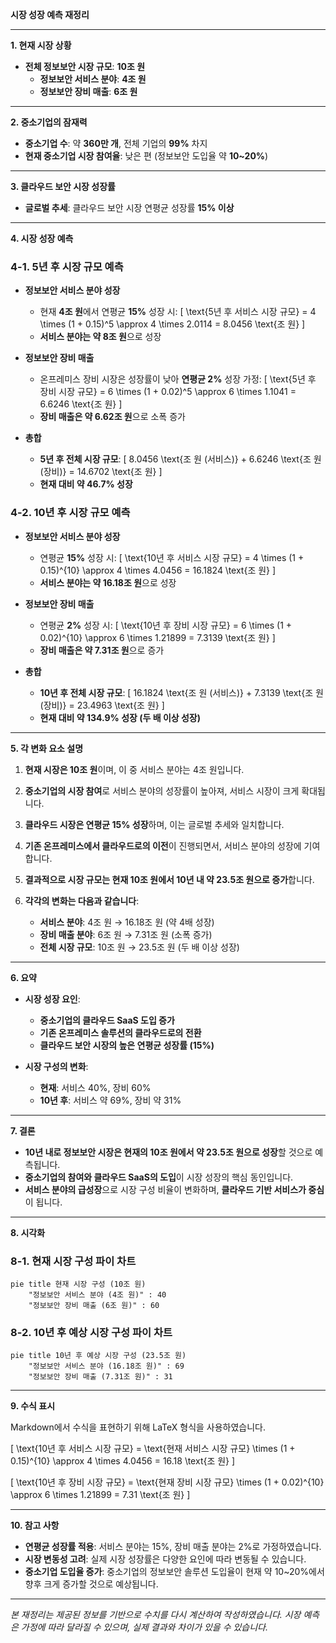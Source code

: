 **시장 성장 예측 재정리**

---

**1. 현재 시장 상황**

- **전체 정보보안 시장 규모**: **10조 원**
  - **정보보안 서비스 분야**: **4조 원**
  - **정보보안 장비 매출**: **6조 원**

---

**2. 중소기업의 잠재력**

- **중소기업 수**: 약 **360만 개**, 전체 기업의 **99%** 차지
- **현재 중소기업 시장 참여율**: 낮은 편 (정보보안 도입율 약 **10~20%**)

---

**3. 클라우드 보안 시장 성장률**

- **글로벌 추세**: 클라우드 보안 시장 연평균 성장률 **15% 이상**

---

**4. 시장 성장 예측**

### **4-1. 5년 후 시장 규모 예측**

- **정보보안 서비스 분야 성장**
  - 현재 **4조 원**에서 연평균 **15%** 성장 시:
  \[
  \text{5년 후 서비스 시장 규모} = 4 \times (1 + 0.15)^5 \approx 4 \times 2.0114 = 8.0456 \text{조 원}
  \]
  - **서비스 분야는 약 8조 원**으로 성장

- **정보보안 장비 매출**
  - 온프레미스 장비 시장은 성장률이 낮아 **연평균 2%** 성장 가정:
  \[
  \text{5년 후 장비 시장 규모} = 6 \times (1 + 0.02)^5 \approx 6 \times 1.1041 = 6.6246 \text{조 원}
  \]
  - **장비 매출은 약 6.62조 원**으로 소폭 증가

- **총합**
  - **5년 후 전체 시장 규모**:
  \[
  8.0456 \text{조 원 (서비스)} + 6.6246 \text{조 원 (장비)} = 14.6702 \text{조 원}
  \]
  - **현재 대비 약 46.7% 성장**

### **4-2. 10년 후 시장 규모 예측**

- **정보보안 서비스 분야 성장**
  - 연평균 **15%** 성장 시:
  \[
  \text{10년 후 서비스 시장 규모} = 4 \times (1 + 0.15)^{10} \approx 4 \times 4.0456 = 16.1824 \text{조 원}
  \]
  - **서비스 분야는 약 16.18조 원**으로 성장

- **정보보안 장비 매출**
  - 연평균 **2%** 성장 시:
  \[
  \text{10년 후 장비 시장 규모} = 6 \times (1 + 0.02)^{10} \approx 6 \times 1.21899 = 7.3139 \text{조 원}
  \]
  - **장비 매출은 약 7.31조 원**으로 증가

- **총합**
  - **10년 후 전체 시장 규모**:
  \[
  16.1824 \text{조 원 (서비스)} + 7.3139 \text{조 원 (장비)} = 23.4963 \text{조 원}
  \]
  - **현재 대비 약 134.9% 성장 (두 배 이상 성장)**

---

**5. 각 변화 요소 설명**

1. **현재 시장은 10조 원**이며, 이 중 서비스 분야는 4조 원입니다.

2. **중소기업의 시장 참여**로 서비스 분야의 성장률이 높아져, 서비스 시장이 크게 확대됩니다.

3. **클라우드 시장은 연평균 15% 성장**하며, 이는 글로벌 추세와 일치합니다.

4. **기존 온프레미스에서 클라우드로의 이전**이 진행되면서, 서비스 분야의 성장에 기여합니다.

5. **결과적으로 시장 규모는 현재 10조 원에서 10년 내 약 23.5조 원으로 증가**합니다.

6. **각각의 변화는 다음과 같습니다**:
   - **서비스 분야**: 4조 원 → 16.18조 원 (약 4배 성장)
   - **장비 매출 분야**: 6조 원 → 7.31조 원 (소폭 증가)
   - **전체 시장 규모**: 10조 원 → 23.5조 원 (두 배 이상 성장)

---

**6. 요약**

- **시장 성장 요인**:
  - **중소기업의 클라우드 SaaS 도입 증가**
  - **기존 온프레미스 솔루션의 클라우드로의 전환**
  - **클라우드 보안 시장의 높은 연평균 성장률 (15%)**

- **시장 구성의 변화**:
  - **현재**: 서비스 40%, 장비 60%
  - **10년 후**: 서비스 약 69%, 장비 약 31%

---

**7. 결론**

- **10년 내로 정보보안 시장은 현재의 10조 원에서 약 23.5조 원으로 성장**할 것으로 예측됩니다.
- **중소기업의 참여와 클라우드 SaaS의 도입**이 시장 성장의 핵심 동인입니다.
- **서비스 분야의 급성장**으로 시장 구성 비율이 변화하며, **클라우드 기반 서비스가 중심**이 됩니다.

---

**8. 시각화**

### 8-1. 현재 시장 구성 파이 차트

```mermaid
pie title 현재 시장 구성 (10조 원)
    "정보보안 서비스 분야 (4조 원)" : 40
    "정보보안 장비 매출 (6조 원)" : 60
```

### 8-2. 10년 후 예상 시장 구성 파이 차트

```mermaid
pie title 10년 후 예상 시장 구성 (23.5조 원)
    "정보보안 서비스 분야 (16.18조 원)" : 69
    "정보보안 장비 매출 (7.31조 원)" : 31
```

---

**9. 수식 표시**

Markdown에서 수식을 표현하기 위해 LaTeX 형식을 사용하였습니다.

\[
\text{10년 후 서비스 시장 규모} = \text{현재 서비스 시장 규모} \times (1 + 0.15)^{10} \approx 4 \times 4.0456 = 16.18 \text{조 원}
\]

\[
\text{10년 후 장비 시장 규모} = \text{현재 장비 시장 규모} \times (1 + 0.02)^{10} \approx 6 \times 1.21899 = 7.31 \text{조 원}
\]

---

**10. 참고 사항**

- **연평균 성장률 적용**: 서비스 분야는 15%, 장비 매출 분야는 2%로 가정하였습니다.
- **시장 변동성 고려**: 실제 시장 성장률은 다양한 요인에 따라 변동될 수 있습니다.
- **중소기업 도입율 증가**: 중소기업의 정보보안 솔루션 도입율이 현재 약 10~20%에서 향후 크게 증가할 것으로 예상됩니다.

---

*본 재정리는 제공된 정보를 기반으로 수치를 다시 계산하여 작성하였습니다. 시장 예측은 가정에 따라 달라질 수 있으며, 실제 결과와 차이가 있을 수 있습니다.*

